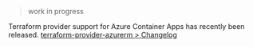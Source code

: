 > work in progress

Terraform provider support for Azure Container Apps has recently been released. [terraform-provider-azurerm > Changelog](https://github.com/hashicorp/terraform-provider-azurerm/blob/v3.43.0/CHANGELOG.md)